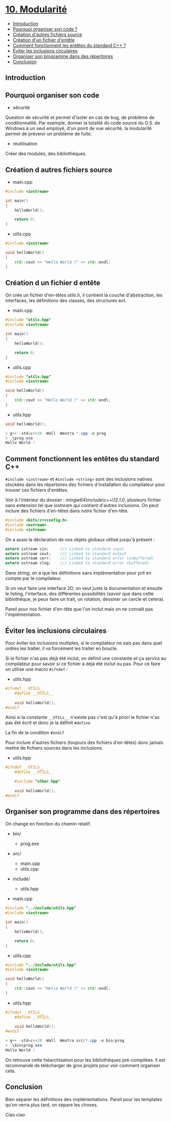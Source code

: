 # [10. Modularité](https://www.youtube.com/watch?v=-bnCYbP15a8)

+ [Introduction](#Introduction)
+ [Pourquoi organiser son code ?](#Pourquoi-organiser-son-code)
+ [Création d'autres fichiers source](#Création-d-autres-fichiers-source)
+ [Création d'un fichier d'entête](#Création-d-un-fichier-d-entête)
+ [Comment fonctionnent les entêtes du standard C++ ?](#Comment-fonctionnent-les-entêtes-du-standard-C++)
+ [Éviter les inclusions circulaires](#Éviter-les-inclusions-circulaires)
+ [Organiser son programme dans des répertoires](#Organiser-son-programme-dans-des-répertoires)
+ [Conclusion](#Conclusion)

## Introduction

## Pourquoi organiser son code

+ sécurité

Question de sécurité et permet d'isoler en cas de bug, de problème de conditionnalité. Par exemple, donner la totalité du code source du O.S. de Windows à un seul employé, d'un point de vue sécurité, la modularité permet de prévenir un problème de fuite.

+ réutilisation

Créer des modules, des bibliothèques.

## Création d autres fichiers source

+ main.cpp
```cpp
#include <iostream>

int main()
{
    helloWorld();

    return 0;
}
```
+ utils.cpp
```cpp
#include <iostream>

void helloWorld()
{
    std::cout << "Hello World !" << std::endl;
}
```

## Création d un fichier d entête

On crée un fichier d'en-têtes *utils.h*, il contient la couche d'abstraction, les interfaces, les définitions des classes, des structures ect.

+ main.cpp
```cpp
#include "utils.hpp"
#include <iostream>

int main()
{
    helloWorld();

    return 0;
}
```
+ utils.cpp
```cpp
#include "utils.hpp"
#include <iostream>

void helloWorld()
{
    std::cout << "Hello World !" << std::endl;
}
```
+ utils.hpp
```h
void helloWorld();
```
```powershell
> g++ -std=c++20 -Wall -Wextra *.cpp -o prog
> .\prog.exe
Hello World !
```

## Comment fonctionnent les entêtes du standard C++

`#include <iostream>` et `#include <string>` sont des inclusions natives stockées dans les répertoires des fichiers d'installation du compilateur pour trouver ces fichiers d'entêtes.

Voir à l'intérieur du dossier : *mingw64\include\c++\12.1.0*, plusieurs fichier sans extension tel que *iostream* qui contient d'autres inclusions. On peut inclure des fichiers d'en-têtes dans notre fichier d'en-tête.

```h
#include <bits/c++config.h>
#include <ostream>
#include <istream>
```

On a aussi la déclaration de nos objets globaux utilisé jusqu'à présent :

```h
extern istream cin;		/// Linked to standard input
extern ostream cout;	/// Linked to standard output
extern ostream cerr;	/// Linked to standard error (unbuffered)
extern ostream clog;	/// Linked to standard error (buffered)
```

Dans *string*, on a que les définitions sans implémentation pour prit en compte par le compilateur.

Si on veut faire une interface 2D, on veut juste la documentation et ensuite le listing, l'interface, des différentes possibilités (savoir que dans cette biblothèque, je peux faire un trait, un rotation, dessiner un cercle et cetera).

Pareil pour nos fichier d'en-tête que l'on inclut mais on ne connaît pas l'implémentation.

## Éviter les inclusions circulaires

Pour éviter les inclusions multiples, si le compilateur ne sais pas dans quel ordres les traîter, il va forcément les traiter en boucle.

Si le fichier n'as pas déjà été inclut, on définit une constante et ça servira au compilateur pour savoir si ce fichier à déjà été inclut ou pas. Pour ce faire on utilise une macro `#ifndef` :

+ utils.hpp
```h
#ifndef __UTILS__
    #define __UTILS__
    
    void helloWorld();
#endif
```

Ainsi si la constante `__UTILs__` n'existe pas c'est qu'à priori le fichier n'as pas été écrit et donc je la définit `#define`

La fin de la condition `#endif`

Pour inclure d'autres fichiers (toujours des fichiers d'en-têtes) donc jamais mettre de fichiers sources dans les inclusions.

+ utils.hpp
```h
#ifndef __UTILS__
    #define __UTILS__

    #include "other.hpp"
    
    void helloWorld();
#endif
```


## Organiser son programme dans des répertoires

On change en fonction du chemin relatif.

+ bin/
    + prog.exe
+ src/
    + main.cpp
    + utils.cpp
+ include/
    + utils.hpp

+ main.cpp
```cpp
#include "../include/utils.hpp"
#include <iostream>

int main()
{
    helloWorld();

    return 0;
}
```
+ utils.cpp
```cpp
#include "../include/utils.hpp"
#include <iostream>

void helloWorld()
{
    std::cout << "Hello World !" << std::endl;
}
```
+ utils.hpp
```h
#ifndef __UTILS__
    #define __UTILS__
    
    void helloWorld();
#endif
```
```powershell
> g++ -std=c++20 -Wall -Wextra src/*.cpp -o bin/prog
> .\bin\prog.exe
Hello World !
```

On retrouve cette hiéarchisation pour les bibliothèques pré-compilées. Il est recommandé de télécharger de gros projets pour voir comment organiser cela.

## Conclusion

Bien séparer les définitions des implémentations. Pareil pour les templates qu'on verra plus tard, on sépare les choses.

Ciao ciao